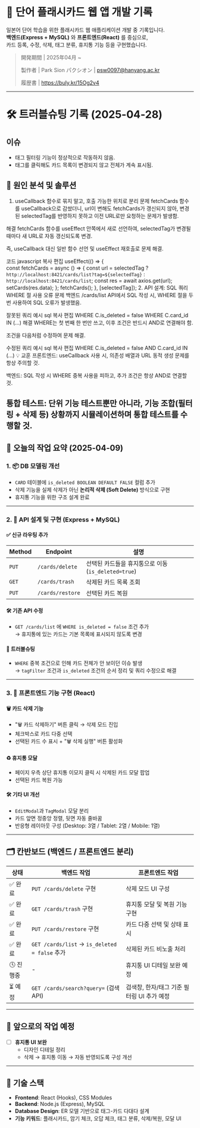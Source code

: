 # 📘 단어 플래시카드 웹 앱 개발 기록

일본어 단어 학습을 위한 플래시카드 웹 애플리케이션 개발 중 기록입니다.  
**백엔드(Express + MySQL)** 와 **프론트엔드(React)** 를 중심으로,  
카드 등록, 수정, 삭제, 태그 분류, 휴지통 기능 등을 구현했습니다.

> 開発期間 | 2025年04月 ~ 
> 
> 製作者 | Park Sion パクシオン | psw0097@hanyang.ac.kr
>
> 履歴書 | https://buly.kr/15Og2v4

---
# 🛠️ 트러블슈팅 기록 (2025-04-28)
## 이슈
- 태그 필터링 기능이 정상적으로 작동하지 않음.
- 태그를 클릭해도 카드 목록이 변경되지 않고 전체가 계속 표시됨.

## 🧩 원인 분석 및 솔루션
1. useCallback 함수로 묶지 말고, 호출 가능한 위치로 분리
문제
fetchCards 함수를 useCallback으로 감쌌더니, url이 변해도 fetchCards가 갱신되지 않아,
변경된 selectedTag를 반영하지 못하고 이전 URL로만 요청하는 문제가 발생함.

해결
fetchCards 함수를 useEffect 안쪽에서 새로 선언하여, selectedTag가 변경될 때마다
새 URL로 자동 갱신되도록 변경.

즉, useCallback 대신 일반 함수 선언 및 useEffect 재호출로 문제 해결.

코드
javascript
복사
편집
useEffect(() => {    
  const fetchCards = async () => {
    const url = selectedTag
      ? `http://localhost:8421/cards/list?tag=${selectedTag}`
      : `http://localhost:8421/cards/list`;
    const res = await axios.get(url);
    setCards(res.data);
  };
  fetchCards();
}, [selectedTag]);
2. API 설계: SQL 쿼리 WHERE 절 사용 오류
문제
백엔드 /cards/list API에서 SQL 작성 시,
WHERE 절을 두 번 사용하여 SQL 오류가 발생했음.

잘못된 쿼리 예시
sql
복사
편집
WHERE C.is_deleted = false
WHERE C.card_id IN (...)
해결
WHERE는 첫 번째 한 번만 쓰고, 이후 조건은 반드시 AND로 연결해야 함.

조건을 다음처럼 수정하여 문제 해결.

수정된 쿼리 예시
sql
복사
편집
WHERE C.is_deleted = false
AND C.card_id IN (...)
💡 교훈
프론트엔드: useCallback 사용 시, 의존성 배열과 URL 동적 생성 문제를 항상 주의할 것.

백엔드: SQL 작성 시 WHERE 중복 사용을 피하고, 추가 조건은 항상 AND로 연결할 것.

통합 테스트: 단위 기능 테스트뿐만 아니라, 기능 조합(필터링 + 삭제 등) 상황까지 시뮬레이션하며 통합 테스트를 수행할 것.
---

## 🔧 오늘의 작업 요약 (2025-04-09)

### 1. 📦 DB 모델링 개선

- `CARD` 테이블에 `is_deleted BOOLEAN DEFAULT FALSE` 컬럼 추가
- 삭제 기능을 실제 삭제가 아닌 **논리적 삭제 (Soft Delete)** 방식으로 구현
- 휴지통 기능을 위한 구조 설계 완료

---

### 2. 🔌 API 설계 및 구현 (Express + MySQL)

#### ✅ 신규 라우팅 추가

| Method | Endpoint                | 설명                      |
|--------|-------------------------|---------------------------|
| `PUT`  | `/cards/delete`         | 선택된 카드들을 휴지통으로 이동 (`is_deleted=true`) |
| `GET`  | `/cards/trash`          | 삭제된 카드 목록 조회    |
| `PUT`  | `/cards/restore`        | 선택된 카드 복원         |

#### 🛠 기존 API 수정

- `GET /cards/list` 에 `WHERE is_deleted = false` 조건 추가  
→ 휴지통에 있는 카드는 기본 목록에 표시되지 않도록 변경

#### 🐛 트러블슈팅

- `WHERE` 중복 조건으로 인해 카드 전체가 안 보이던 이슈 발생  
→ `tagFilter` 조건과 `is_deleted` 조건의 순서 정리 및 쿼리 수정으로 해결

---

### 3. 🎨 프론트엔드 기능 구현 (React)

#### 🗑️ 카드 삭제 기능
- "🗑️ 카드 삭제하기" 버튼 클릭 → 삭제 모드 진입
- 체크박스로 카드 다중 선택
- 선택된 카드 수 표시 + "🗑️ 삭제 실행" 버튼 활성화

#### ♻️ 휴지통 모달
- 페이지 우측 상단 휴지통 이모지 클릭 시 삭제된 카드 모달 팝업
- 선택된 카드 복원 가능

#### 🛠 기타 UI 개선
- `EditModal`과 `TagModal` 모달 분리
- 카드 앞면 정중앙 정렬, 뒷면 자동 줄바꿈
- 반응형 레이아웃 구성 (Desktop: 3열 / Tablet: 2열 / Mobile: 1열)

---

## 🗂️ 칸반보드 (백엔드 / 프론트엔드 분리)

| 상태 | 백엔드 작업                                  | 프론트엔드 작업                             |
|------|---------------------------------------------|--------------------------------------------|
| ✅ 완료 | `PUT /cards/delete` 구현                        | 삭제 모드 UI 구성                             |
| ✅ 완료 | `GET /cards/trash` 구현                         | 휴지통 모달 및 복원 기능 구현                  |
| ✅ 완료 | `PUT /cards/restore` 구현                       | 카드 다중 선택 및 상태 표시                    |
| ✅ 완료 | `GET /cards/list` → `is_deleted = false` 추가 | 삭제된 카드 비노출 처리                        |
| 🕓 진행중 | -                                           | 휴지통 UI 디테일 보완 예정                     |
| ⏳ 예정 | `GET /cards/search?query=` (검색 API)         | 검색창, 한자/태그 기준 필터링 UI 추가 예정     |

---

## 🔮 앞으로의 작업 예정

- [ ] **휴지통 UI 보완**
  - 디자인 디테일 정리
  - 삭제 → 휴지통 이동 → 자동 반영되도록 구성 개선

---

## 📌 기술 스택

- **Frontend**: React (Hooks), CSS Modules
- **Backend**: Node.js (Express), MySQL
- **Database Design**: ER 모델 기반으로 태그-카드 다대다 설계
- **기능 키워드**: 플래시카드, 암기 체크, 오답 체크, 태그 분류, 삭제/복원, 모달 UI
